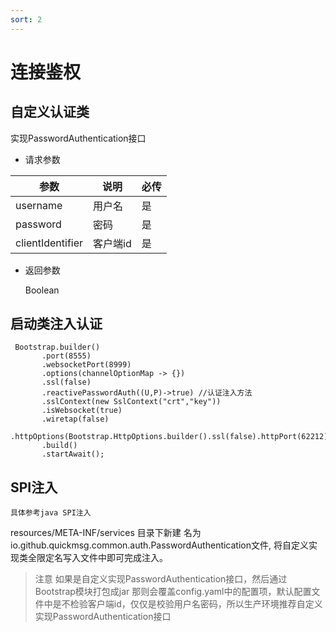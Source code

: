 ```yaml
---
sort: 2
---
```


# 连接鉴权

## 自定义认证类

实现PasswordAuthentication接口

- 请求参数

|  参数   | 说明  | 必传  |
|  ----  | ----  |----  |
| username  | 用户名 |是 |
| password  | 密码 |是 |
| clientIdentifier  | 客户端id |是 |


- 返回参数
 
  Boolean


## 启动类注入认证

```
 Bootstrap.builder()
       .port(8555)
       .websocketPort(8999)
       .options(channelOptionMap -> {})
       .ssl(false)
       .reactivePasswordAuth((U,P)->true) //认证注入方法
       .sslContext(new SslContext("crt","key"))
       .isWebsocket(true)
       .wiretap(false)
       .httpOptions(Bootstrap.HttpOptions.builder().ssl(false).httpPort(62212).accessLog(true).build())
       .build()
       .startAwait();
```

##  SPI注入

`具体参考java SPI注入`

resources/META-INF/services 目录下新建
名为io.github.quickmsg.common.auth.PasswordAuthentication文件,
将自定义实现类全限定名写入文件中即可完成注入。


> 注意 如果是自定义实现PasswordAuthentication接口，然后通过Bootstrap模块打包成jar 
> 那则会覆盖config.yaml中的配置项，默认配置文件中是不检验客户端id，仅仅是校验用户名密码，所以生产环境推荐自定义实现PasswordAuthentication接口


